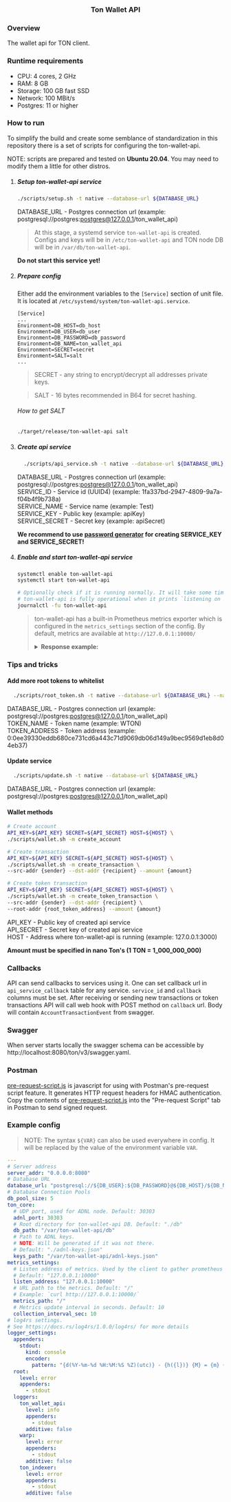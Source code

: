 <p align="center">
    <h3 align="center">Ton Wallet API</h3>
</p>

### Overview
The wallet api for TON client.


### Runtime requirements
- CPU: 4 cores, 2 GHz
- RAM: 8 GB
- Storage: 100 GB fast SSD
- Network: 100 MBit/s
- Postgres: 11 or higher

### How to run

To simplify the build and create some semblance of standardization in this repository
there is a set of scripts for configuring the ton-wallet-api.

NOTE: scripts are prepared and tested on **Ubuntu 20.04**. You may need to modify them a little for other distros.

1. ##### Setup ton-wallet-api service
   ```bash
   ./scripts/setup.sh -t native --database-url ${DATABASE_URL}
   ```

   DATABASE_URL - Postgres connection url (example: postgresql://postgres:postgres@127.0.0.1/ton_wallet_api)

   > At this stage, a systemd service `ton-wallet-api` is created. Configs and keys will be in `/etc/ton-wallet-api`
   > and TON node DB will be in `/var/db/ton-wallet-api`.

   **Do not start this service yet!**

2. ##### Prepare config
   Either add the environment variables to the `[Service]` section of unit file.
   It is located at `/etc/systemd/system/ton-wallet-api.service`.

   ```unit file (systemd)
   [Service]
   ...
   Environment=DB_HOST=db_host
   Environment=DB_USER=db_user
   Environment=DB_PASSWORD=db_password
   Environment=DB_NAME=ton_wallet_api
   Environment=SECRET=secret
   Environment=SALT=salt
   ...
   ```

   > SECRET - any string to encrypt/decrypt all addresses private keys.

   > SALT - 16 bytes recommended in B64 for secret hashing.

   ###### How to get SALT
   ```bash
   ./target/release/ton-wallet-api salt
   ```

3. ##### Create api service
   ```bash
     ./scripts/api_service.sh -t native --database-url ${DATABASE_URL} --id ${SERVICE_ID} --name ${SERVICE_NAME} --key ${SERVICE_KEY} --secret ${SERVICE_SECRET}
   ```

   DATABASE_URL - Postgres connection url (example: postgresql://postgres:postgres@127.0.0.1/ton_wallet_api) \
   SERVICE_ID - Service id (UUID4) (example: 1fa337bd-2947-4809-9a7a-f04b4f9b738a) \
   SERVICE_NAME - Service name (example: Test) \
   SERVICE_KEY - Public key (example: apiKey) \
   SERVICE_SECRET - Secret key (example: apiSecret)

   **We recommend to use [password generator](https://passwordsgenerator.net) for creating SERVICE_KEY and SERVICE_SECRET!**

4. ##### Enable and start ton-wallet-api service
   ```bash
   systemctl enable ton-wallet-api
   systemctl start ton-wallet-api

   # Optionally check if it is running normally. It will take some time to start.
   # ton-wallet-api is fully operational when it prints `listening on ${your_listen_address}`
   journalctl -fu ton-wallet-api
   ```

   > ton-wallet-api has a built-in Prometheus metrics exporter which is configured in the `metrics_settings` section of the config.
   > By default, metrics are available at `http://127.0.0.1:10000/`
   >
   > <details><summary><b>Response example:</b></summary>
   > <p>
   >
   > ```
   > ton_service_create_address_total_requests 0
   > ton_service_send_transaction_total_requests 0
   > ton_service_recv_transaction_total_requests 0
   > ton_service_send_token_transaction_total_requests 0
   > ton_service_recv_token_transaction_total_requests 0
   > ton_subscriber_ready 1
   > ton_subscriber_current_utime 1639490380
   > ton_subscriber_time_diff 4
   > ton_subscriber_shard_client_time_diff 7
   > ton_subscriber_mc_block_seqno 13179326
   > ton_subscriber_shard_client_mc_block_seqno 13179326
   > ton_subscriber_pending_message_count 0
   > ```
   >
   > </p>
   > </details>

### Tips and tricks
#### Add more root tokens to whitelist
   ```bash
     ./scripts/root_token.sh -t native --database-url ${DATABASE_URL} --name ${TOKEN_NAME} --address ${TOKEN_ADDRESS}
   ```

   DATABASE_URL - Postgres connection url (example: postgresql://postgres:postgres@127.0.0.1/ton_wallet_api) \
   TOKEN_NAME - Token name (example: WTON) \
   TOKEN_ADDRESS - Token address (example: 0:0ee39330eddb680ce731cd6a443c71d9069db06d149a9bec9569d1eb8d04eb37)

#### Update service
   ```bash
     ./scripts/update.sh -t native --database-url ${DATABASE_URL}
   ```

   DATABASE_URL - Postgres connection url (example: postgresql://postgres:postgres@127.0.0.1/ton_wallet_api)

#### Wallet methods
   ```bash
   # Create account
   API_KEY=${API_KEY} SECRET=${API_SECRET} HOST=${HOST} \
   ./scripts/wallet.sh -m create_account
   
   # Create transaction
   API_KEY=${API_KEY} SECRET=${API_SECRET} HOST=${HOST} \
   ./scripts/wallet.sh -m create_transaction \
   --src-addr {sender} --dst-addr {recipient} --amount {amount}
   
   # Create token transaction
   API_KEY=${API_KEY} SECRET=${API_SECRET} HOST=${HOST} \
   ./scripts/wallet.sh -m create_token_transaction \
   --src-addr {sender} --dst-addr {recipient} \
   --root-addr {root_token_address} --amount {amount}
   ```

   API_KEY - Public key of created api service \
   API_SECRET - Secret key of created api service \
   HOST - Address where ton-wallet-api is running (example: 127.0.0.1:3000)

   **Amount must be specified in nano Ton's (1 TON = 1_000_000_000)**

### Callbacks
API can send callbacks to services using it. One can set callback url in `api_service_callback` table for any service.
`service_id` and `callback` columns must be set. After receiving or sending new transactions or token transactions 
API will call web hook with POST method on `callback` url. Body will contain `AccountTransactionEvent` from swagger. 


### Swagger
When server starts locally the swagger schema can be accessible by http://localhost:8080/ton/v3/swagger.yaml.


### Postman
[pre-request-script.js](scripts/pre-request-script.js) is javascript for using with Postman's pre-request script feature. It generates HTTP request headers for HMAC authentication.
Copy the contents of [pre-request-script.js](scripts/pre-request-script.js) into the "Pre-request Script" tab in Postman to send signed request.


### Example config

> NOTE: The syntax `${VAR}` can also be used everywhere in config. It will be
> replaced by the value of the environment variable `VAR`.

```yaml
---
# Server address
server_addr: "0.0.0.0:8080"
# Database URL
database_url: "postgresql://${DB_USER}:${DB_PASSWORD}@${DB_HOST}/${DB_NAME}"
# Database Connection Pools
db_pool_size: 5
ton_core:
  # UDP port, used for ADNL node. Default: 30303
  adnl_port: 30303
  # Root directory for ton-wallet-api DB. Default: "./db"
  db_path: "/var/ton-wallet-api/db"
  # Path to ADNL keys.
  # NOTE: Will be generated if it was not there.
  # Default: "./adnl-keys.json"
  keys_path: "/var/ton-wallet-api/adnl-keys.json"
metrics_settings:
  # Listen address of metrics. Used by the client to gather prometheus metrics.
  # Default: "127.0.0.1:10000"
  listen_address: "127.0.0.1:10000"
  # URL path to the metrics. Default: "/"
  # Example: `curl http://127.0.0.1:10000/`
  metrics_path: "/"
  # Metrics update interval in seconds. Default: 10
  collection_interval_sec: 10
# log4rs settings.
# See https://docs.rs/log4rs/1.0.0/log4rs/ for more details
logger_settings:
  appenders:
    stdout:
      kind: console
      encoder:
        pattern: "{d(%Y-%m-%d %H:%M:%S %Z)(utc)} - {h({l})} {M} = {m} {n}"
  root:
    level: error
    appenders:
      - stdout
  loggers:
    ton_wallet_api:
      level: info
      appenders:
        - stdout
      additive: false
    warp:
      level: error
      appenders:
        - stdout
      additive: false
    ton_indexer:
      level: error
      appenders:
        - stdout
      additive: false
```
